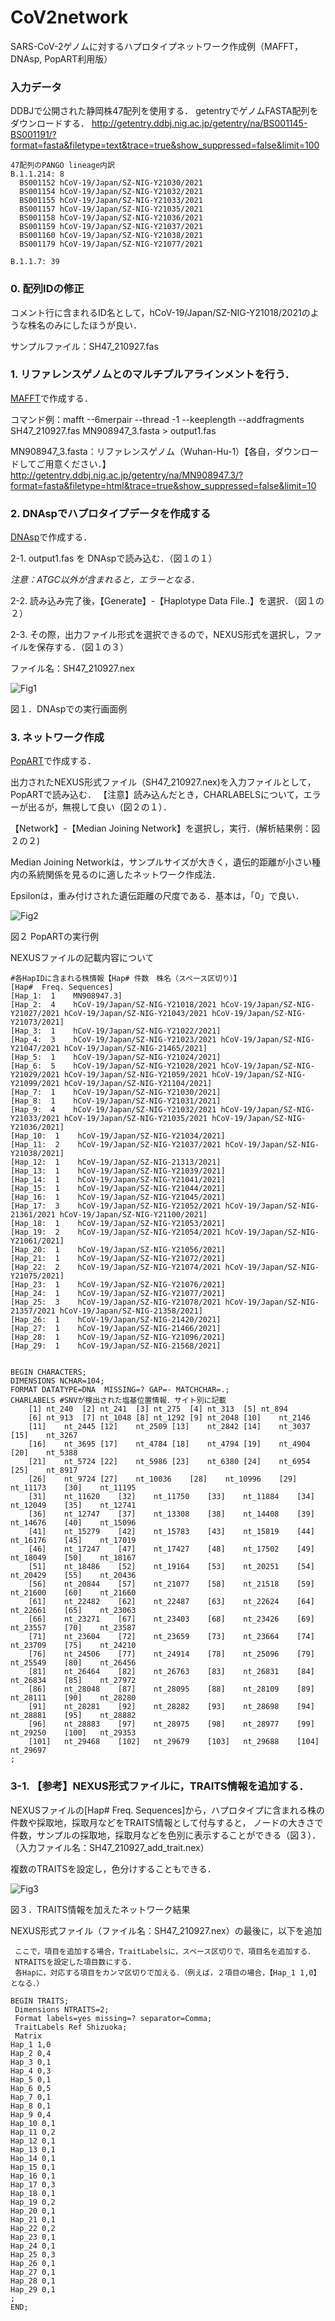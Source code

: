 # CoV2network

SARS-CoV-2ゲノムに対するハプロタイプネットワーク作成例（MAFFT，DNAsp, PopART利用版）

### 入力データ

DDBJで公開された静岡株47配列を使用する．
getentryでゲノムFASTA配列をダウンロードする．
http://getentry.ddbj.nig.ac.jp/getentry/na/BS001145-BS001191/?format=fasta&filetype=text&trace=true&show_suppressed=false&limit=100
```
47配列のPANGO lineage内訳
B.1.1.214: 8
  BS001152 hCoV-19/Japan/SZ-NIG-Y21030/2021
  BS001154 hCoV-19/Japan/SZ-NIG-Y21032/2021
  BS001155 hCoV-19/Japan/SZ-NIG-Y21033/2021
  BS001157 hCoV-19/Japan/SZ-NIG-Y21035/2021
  BS001158 hCoV-19/Japan/SZ-NIG-Y21036/2021
  BS001159 hCoV-19/Japan/SZ-NIG-Y21037/2021
  BS001160 hCoV-19/Japan/SZ-NIG-Y21038/2021
  BS001179 hCoV-19/Japan/SZ-NIG-Y21077/2021

B.1.1.7: 39
```
### 0. 配列IDの修正
 コメント行に含まれるID名として，hCoV-19/Japan/SZ-NIG-Y21018/2021のような株名のみにしたほうが良い．
 
 サンプルファイル：SH47_210927.fas
 
 
### 1. リファレンスゲノムとのマルチプルアラインメントを行う．
 [MAFFT](https://mafft.cbrc.jp/alignment/software/)で作成する．
 
 コマンド例：mafft --6merpair --thread -1 --keeplength --addfragments SH47_210927.fas MN908947_3.fasta > output1.fas

 MN908947_3.fasta：リファレンスゲノム（Wuhan-Hu-1）【各自，ダウンロードしてご用意ください．】
 http://getentry.ddbj.nig.ac.jp/getentry/na/MN908947.3/?format=fasta&filetype=html&trace=true&show_suppressed=false&limit=10

### 2. DNAspでハプロタイプデータを作成する
  [DNAsp](http://www.ub.edu/dnasp/)で作成する．

2-1. output1.fas を DNAspで読み込む．（図１の１）

*注意：ATGC以外が含まれると，エラーとなる．*

2-2. 読み込み完了後，【Generate】-【Haplotype Data File..】を選択．（図１の２）

2-3. その際，出力ファイル形式を選択できるので，NEXUS形式を選択し，ファイルを保存する．（図１の３）

ファイル名：SH47_210927.nex

![Fig1](https://user-images.githubusercontent.com/89957075/134689148-6e42e2a4-7ebd-4976-8432-cdae9668b70d.PNG)

図１．DNAspでの実行画面例

### 3. ネットワーク作成
   [PopART](http://popart.otago.ac.nz/index.shtml)で作成する．
   
   出力されたNEXUS形式ファイル（SH47_210927.nex)を入力ファイルとして，PopARTで読み込む．
    【注意】読み込んだとき，CHARLABELSについて，エラーが出るが，無視して良い（図２の１）．
 
 【Network】-【Median Joining Network】を選択し，実行．(解析結果例：図２の２)
  
  Median Joining Networkは，サンプルサイズが大きく，遺伝的距離が小さい種内の系統関係を見るのに適したネットワーク作成法．
  
  Epsilonは，重み付けされた遺伝距離の尺度である．基本は，「0」で良い．
  
![Fig2](https://user-images.githubusercontent.com/89957075/134666234-d1ed8f60-1b90-4740-85d6-57a1ab267804.PNG)

図２ PopARTの実行例

NEXUSファイルの記載内容について
```
#各HapIDに含まれる株情報【Hap# 件数　株名（スペース区切り）】
[Hap#  Freq. Sequences]
[Hap_1:  1    MN908947.3]
[Hap_2:  4    hCoV-19/Japan/SZ-NIG-Y21018/2021 hCoV-19/Japan/SZ-NIG-Y21027/2021 hCoV-19/Japan/SZ-NIG-Y21043/2021 hCoV-19/Japan/SZ-NIG-Y21073/2021]
[Hap_3:  1    hCoV-19/Japan/SZ-NIG-Y21022/2021]
[Hap_4:  3    hCoV-19/Japan/SZ-NIG-Y21023/2021 hCoV-19/Japan/SZ-NIG-Y21047/2021 hCoV-19/Japan/SZ-NIG-21465/2021]
[Hap_5:  1    hCoV-19/Japan/SZ-NIG-Y21024/2021]
[Hap_6:  5    hCoV-19/Japan/SZ-NIG-Y21028/2021 hCoV-19/Japan/SZ-NIG-Y21029/2021 hCoV-19/Japan/SZ-NIG-Y21059/2021 hCoV-19/Japan/SZ-NIG-Y21099/2021 hCoV-19/Japan/SZ-NIG-Y21104/2021]
[Hap_7:  1    hCoV-19/Japan/SZ-NIG-Y21030/2021]
[Hap_8:  1    hCoV-19/Japan/SZ-NIG-Y21031/2021]
[Hap_9:  4    hCoV-19/Japan/SZ-NIG-Y21032/2021 hCoV-19/Japan/SZ-NIG-Y21033/2021 hCoV-19/Japan/SZ-NIG-Y21035/2021 hCoV-19/Japan/SZ-NIG-Y21036/2021]
[Hap_10:  1    hCoV-19/Japan/SZ-NIG-Y21034/2021]
[Hap_11:  2    hCoV-19/Japan/SZ-NIG-Y21037/2021 hCoV-19/Japan/SZ-NIG-Y21038/2021]
[Hap_12:  1    hCoV-19/Japan/SZ-NIG-21313/2021]
[Hap_13:  1    hCoV-19/Japan/SZ-NIG-Y21039/2021]
[Hap_14:  1    hCoV-19/Japan/SZ-NIG-Y21041/2021]
[Hap_15:  1    hCoV-19/Japan/SZ-NIG-Y21044/2021]
[Hap_16:  1    hCoV-19/Japan/SZ-NIG-Y21045/2021]
[Hap_17:  3    hCoV-19/Japan/SZ-NIG-Y21052/2021 hCoV-19/Japan/SZ-NIG-21361/2021 hCoV-19/Japan/SZ-NIG-Y21100/2021]
[Hap_18:  1    hCoV-19/Japan/SZ-NIG-Y21053/2021]
[Hap_19:  2    hCoV-19/Japan/SZ-NIG-Y21054/2021 hCoV-19/Japan/SZ-NIG-Y21061/2021]
[Hap_20:  1    hCoV-19/Japan/SZ-NIG-Y21056/2021]
[Hap_21:  1    hCoV-19/Japan/SZ-NIG-Y21072/2021]
[Hap_22:  2    hCoV-19/Japan/SZ-NIG-Y21074/2021 hCoV-19/Japan/SZ-NIG-Y21075/2021]
[Hap_23:  1    hCoV-19/Japan/SZ-NIG-Y21076/2021]
[Hap_24:  1    hCoV-19/Japan/SZ-NIG-Y21077/2021]
[Hap_25:  3    hCoV-19/Japan/SZ-NIG-Y21078/2021 hCoV-19/Japan/SZ-NIG-21357/2021 hCoV-19/Japan/SZ-NIG-21358/2021]
[Hap_26:  1    hCoV-19/Japan/SZ-NIG-21420/2021]
[Hap_27:  1    hCoV-19/Japan/SZ-NIG-21466/2021]
[Hap_28:  1    hCoV-19/Japan/SZ-NIG-Y21096/2021]
[Hap_29:  1    hCoV-19/Japan/SZ-NIG-21568/2021]


BEGIN CHARACTERS;
DIMENSIONS NCHAR=104;
FORMAT DATATYPE=DNA  MISSING=? GAP=- MATCHCHAR=.;
CHARLABELS #SNVが検出された塩基位置情報．サイト別に記載
	[1]	nt_240	[2]	nt_241	[3]	nt_275	[4]	nt_313	[5]	nt_894
	[6]	nt_913	[7]	nt_1048	[8]	nt_1292	[9]	nt_2048	[10]	nt_2146
	[11]	nt_2445	[12]	nt_2509	[13]	nt_2842	[14]	nt_3037	[15]	nt_3267
	[16]	nt_3695	[17]	nt_4784	[18]	nt_4794	[19]	nt_4904	[20]	nt_5388
	[21]	nt_5724	[22]	nt_5986	[23]	nt_6380	[24]	nt_6954	[25]	nt_8917
	[26]	nt_9724	[27]	nt_10036	[28]	nt_10996	[29]	nt_11173	[30]	nt_11195
	[31]	nt_11620	[32]	nt_11750	[33]	nt_11884	[34]	nt_12049	[35]	nt_12741
	[36]	nt_12747	[37]	nt_13308	[38]	nt_14408	[39]	nt_14676	[40]	nt_15096
	[41]	nt_15279	[42]	nt_15783	[43]	nt_15819	[44]	nt_16176	[45]	nt_17019
	[46]	nt_17247	[47]	nt_17427	[48]	nt_17502	[49]	nt_18049	[50]	nt_18167
	[51]	nt_18486	[52]	nt_19164	[53]	nt_20251	[54]	nt_20429	[55]	nt_20436
	[56]	nt_20844	[57]	nt_21077	[58]	nt_21518	[59]	nt_21600	[60]	nt_21660
	[61]	nt_22482	[62]	nt_22487	[63]	nt_22624	[64]	nt_22661	[65]	nt_23063
	[66]	nt_23271	[67]	nt_23403	[68]	nt_23426	[69]	nt_23557	[70]	nt_23587
	[71]	nt_23604	[72]	nt_23659	[73]	nt_23664	[74]	nt_23709	[75]	nt_24210
	[76]	nt_24506	[77]	nt_24914	[78]	nt_25096	[79]	nt_25549	[80]	nt_26456
	[81]	nt_26464	[82]	nt_26763	[83]	nt_26831	[84]	nt_26834	[85]	nt_27972
	[86]	nt_28048	[87]	nt_28095	[88]	nt_28109	[89]	nt_28111	[90]	nt_28280
	[91]	nt_28281	[92]	nt_28282	[93]	nt_28698	[94]	nt_28881	[95]	nt_28882
	[96]	nt_28883	[97]	nt_28975	[98]	nt_28977	[99]	nt_29250	[100]	nt_29353
	[101]	nt_29468	[102]	nt_29679	[103]	nt_29688	[104]	nt_29697
;
```

### 3-1. 【参考】NEXUS形式ファイルに，TRAITS情報を追加する．
 
  NEXUSファイルの[Hap#  Freq. Sequences]から，ハプロタイプに含まれる株の件数や採取地，採取月などをTRAITS情報として付与すると，
  ノードの大きさで件数，サンプルの採取地，採取月などを色別に表示することができる（図３）．（入力ファイル名：SH47_210927_add_trait.nex）
  
  複数のTRAITSを設定し，色分けすることもできる．

![Fig3](https://user-images.githubusercontent.com/89957075/134686954-44680b80-b1b6-462e-97fc-f488c953ce10.png)

図３．TRAITS情報を加えたネットワーク結果
 
  NEXUS形式ファイル（ファイル名：SH47_210927.nex）の最後に，以下を追加
 
 
 ```
  ここで，項目を追加する場合，TraitLabelsに，スペース区切りで，項目名を追加する．
  NTRAITSを設定した項目数にする．
  各Hapに，対応する項目をカンマ区切りで加える．（例えば，２項目の場合，【Hap_1 1,0】となる．）
 
 BEGIN TRAITS;
  Dimensions NTRAITS=2;
  Format labels=yes missing=? separator=Comma;
  TraitLabels Ref Shizuoka;
  Matrix
Hap_1 1,0
Hap_2 0,4
Hap_3 0,1
Hap_4 0,3
Hap_5 0,1
Hap_6 0,5
Hap_7 0,1
Hap_8 0,1
Hap_9 0,4
Hap_10 0,1
Hap_11 0,2
Hap_12 0,1
Hap_13 0,1
Hap_14 0,1
Hap_15 0,1
Hap_16 0,1
Hap_17 0,3
Hap_18 0,1
Hap_19 0,2
Hap_20 0,1
Hap_21 0,1
Hap_22 0,2
Hap_23 0,1
Hap_24 0,1
Hap_25 0,3
Hap_26 0,1
Hap_27 0,1
Hap_28 0,1
Hap_29 0,1
;
END;
 ```
